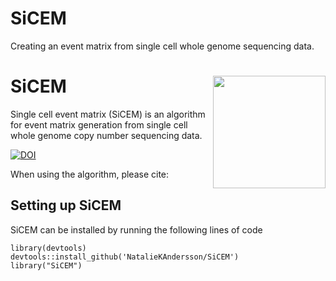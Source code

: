 # SiCEM
Creating an event matrix from single cell whole genome sequencing data.

# SiCEM <img src="https://github.com/NatalieKAndersson/SiCEM/blob/master/SiCEM.JPG" align = "right" width="180"/>
Single cell event matrix (SiCEM) is an algorithm for event matrix generation from single cell whole genome copy number sequencing data.

<a href="https://zenodo.org/badge/latestdoi/297145258"><img src="https://zenodo.org/badge/297145258.svg" alt="DOI"></a>

When using the algorithm, please cite: 

## Setting up SiCEM

SiCEM can be installed by running the following lines of code

```
library(devtools)
devtools::install_github('NatalieKAndersson/SiCEM')
library("SiCEM")
```
